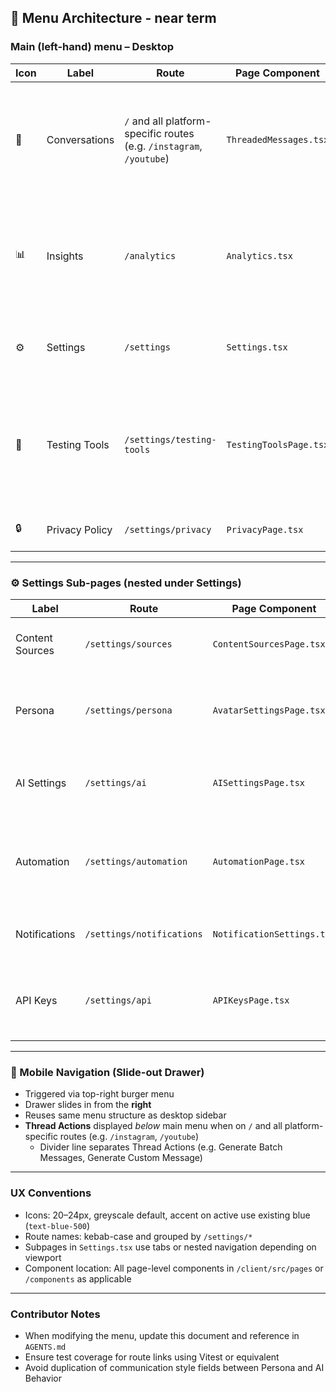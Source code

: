 ## 📜 Menu Architecture - near term

### Main (left-hand) menu – Desktop

| Icon | Label             | Route                               | Page Component            | Notes                                                                                      |
|------|-------------------|-------------------------------------|---------------------------|--------------------------------------------------------------------------------------------|
| 💬   | Conversations      | `/` and all platform-specific routes (e.g. `/instagram`, `/youtube`)   | `ThreadedMessages.tsx`    | Unified inbox with AI reply, auto-reply toggle, intent flag, archive, thread view        |
| 📊   | Insights           | `/analytics`                        | `Analytics.tsx`           | Replaces "Analytics" label. Volume charts, intent trends, CSV export                      |
| ⚙️   | Settings           | `/settings`                         | `Settings.tsx`            | First sub-item (AI Behavior) loads by default                                              |
| 🧪   | Testing Tools      | `/settings/testing-tools`           | `TestingToolsPage.tsx`    | Admin only - Includes batch message gen, DB/cache reload, webhook setup                                |
| 🔒   | Privacy Policy     | `/settings/privacy`                 | `PrivacyPage.tsx`         | Static markdown page                                                                       |

---

### ⚙️ Settings Sub-pages (nested under Settings)

| Label               | Route                        | Page Component                 | Description                                                                                       |
|---------------------|------------------------------|--------------------------------|---------------------------------------------------------------------------------------------------|
| Content Sources     | `/settings/sources`          | `ContentSourcesPage.tsx`       | OAuth integration (e.g., Instagram), ingestion toggles, sync timestamps                          |
| Persona             | `/settings/persona`          | `AvatarSettingsPage.tsx`       | Voice & boundaries, tone description, tags, allowed/restricted topics, fallback response         |
| AI Settings         | `/settings/ai`               | `AISettingsPage.tsx`           | Model, temperature, max length, delay settings, flex toggle                                       |
| Automation          | `/settings/automation`       | `AutomationPage.tsx`           | Message triggers and auto-responses via rule builder. In future, may be configured via dialogue. |
| Notifications       | `/settings/notifications`    | `NotificationSettings.tsx`     | Email/in-app, digest frequency, high-intent triggers                                              |
| API Keys            | `/settings/api`              | `APIKeysPage.tsx`              | Token management for Instagram, OpenAI, and webhook base URL                                     |

---

### 📱 Mobile Navigation (Slide-out Drawer)

- Triggered via top-right burger menu
- Drawer slides in from the **right**
- Reuses same menu structure as desktop sidebar
- **Thread Actions** displayed *below* main menu when on `/` and all platform-specific routes (e.g. `/instagram`, `/youtube`)
  - Divider line separates Thread Actions (e.g. Generate Batch Messages, Generate Custom Message)

---

### UX Conventions

- Icons: 20–24px, greyscale default, accent on active use existing blue (`text-blue-500`)
- Route names: kebab-case and grouped by `/settings/*`
- Subpages in `Settings.tsx` use tabs or nested navigation depending on viewport
- Component location: All page-level components in `/client/src/pages` or `/components` as applicable

---

### Contributor Notes

- When modifying the menu, update this document and reference in `AGENTS.md`
- Ensure test coverage for route links using Vitest or equivalent
- Avoid duplication of communication style fields between Persona and AI Behavior